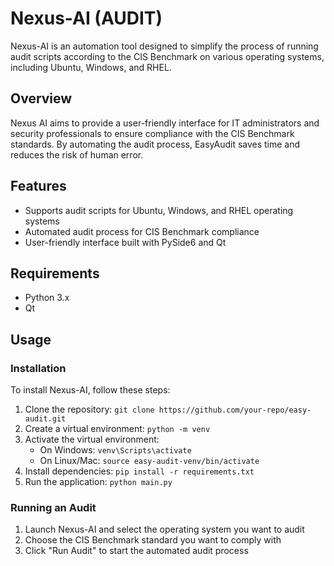# Nexus-AI (AUDIT)

Nexus-AI is an automation tool designed to simplify the process of running audit scripts according to the CIS Benchmark on various operating systems, including Ubuntu, Windows, and RHEL.

## Overview

Nexus AI aims to provide a user-friendly interface for IT administrators and security professionals to ensure compliance with the CIS Benchmark standards. By automating the audit process, EasyAudit saves time and reduces the risk of human error.

## Features

* Supports audit scripts for Ubuntu, Windows, and RHEL operating systems
* Automated audit process for CIS Benchmark compliance
* User-friendly interface built with PySide6 and Qt

## Requirements

* Python 3.x
* Qt

## Usage

### Installation

To install Nexus-AI, follow these steps:

1. Clone the repository: `git clone https://github.com/your-repo/easy-audit.git`
2. Create a virtual environment: `python -m venv`
3. Activate the virtual environment:
    * On Windows: `venv\Scripts\activate`
    * On Linux/Mac: `source easy-audit-venv/bin/activate`
4. Install dependencies: `pip install -r requirements.txt`
5. Run the application: `python main.py`

### Running an Audit

1. Launch Nexus-AI and select the operating system you want to audit
2. Choose the CIS Benchmark standard you want to comply with
3. Click "Run Audit" to start the automated audit process



